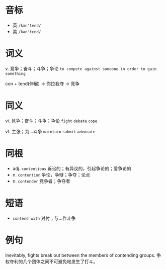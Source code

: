 # 音标

- 英 `/kən'tend/`
- 美 `/kən'tɛnd/`

# 词义

v. 竞争；奋斗；斗争；争论
`to compete against someone in order to gain something`



con + tend(伸展) → 你拉我夺 → 竞争

# 同义

vi. 竞争；奋斗；斗争；争论
`fight` `debate` `cope`

vt. 主张；为...斗争
`maintain` `submit` `advocate`

# 同根

- adj. `contentious` 诉讼的；有异议的，引起争论的；爱争论的
- n. `contention` 争论，争辩；争夺；论点
- n. `contender` 竞争者；争夺者

# 短语

- `contend with` 对付；与…作斗争

# 例句

Inevitably, fights break out between the members of contending groups.
争权夺利的几个团体之间不可避免地发生了打斗。


